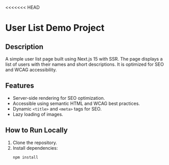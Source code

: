 <<<<<<< HEAD
# User List Demo Project

## Description
A simple user list page built using Next.js 15 with SSR. The page displays a list of users with their names and short descriptions. It is optimized for SEO and WCAG accessibility.

## Features
- Server-side rendering for SEO optimization.
- Accessible using semantic HTML and WCAG best practices.
- Dynamic `<title>` and `<meta>` tags for SEO.
- Lazy loading of images.

## How to Run Locally
1. Clone the repository.
2. Install dependencies:
   ```bash
   npm install

